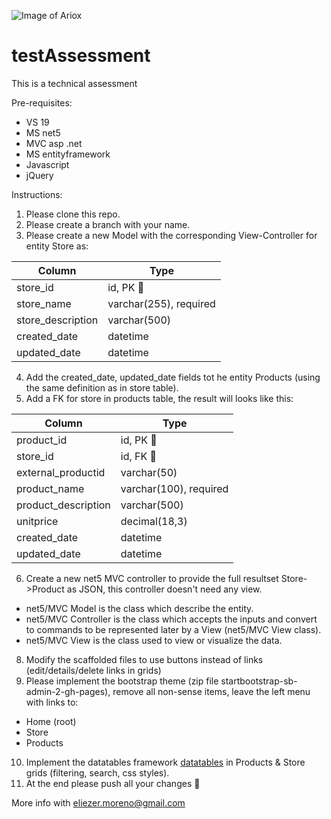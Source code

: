 ![Image of Ariox](https://images.squarespace-cdn.com/content/5d7967ad390e2854723922f4/1581104335639-FP6E3PJLAZ1P8SE6GKMB/Ariox_connecting_slogan.png?content-type=image%2Fpng)

# testAssessment
This is a technical assessment

Pre-requisites:
- VS 19
- MS net5
- MVC asp .net
- MS entityframework
- Javascript
- jQuery


Instructions:

1. Please clone this repo.
2. Please create a branch with your name.
3. Please create a new Model with the corresponding View-Controller for entity Store as:

Column | Type
------------ | -------------
store_id | id, PK :key:
store_name | varchar(255), required
store_description | varchar(500)
created_date | datetime
updated_date | datetime

4. Add the created_date, updated_date fields tot he entity Products (using the same definition as in store table).
5. Add a FK for store in products table, the result will looks like this:

Column | Type
------------ | -------------
product_id | id, PK :key:
store_id | id, FK :key:
external_productid | varchar(50)
product_name | varchar(100), required
product_description | varchar(500)
unitprice | decimal(18,3)
created_date | datetime
updated_date | datetime

6. Create a new net5 MVC controller to provide the full resultset Store->Product as JSON, this controller doesn't need any view.
  - net5/MVC Model is the class which describe the entity.
  - net5/MVC Controller is the class which accepts the inputs and convert to commands to be represented later by a View (net5/MVC View class).
  - net5/MVC View is the class used to view or visualize the data.
8. Modify the scaffolded files to use buttons instead of links (edit/details/delete links in grids)
9. Please implement the bootstrap theme (zip file startbootstrap-sb-admin-2-gh-pages), remove all non-sense items, leave the left menu with links to:
  -  Home (root)
  -  Store
  -  Products
10. Implement the datatables framework [datatables](https://datatables.net/) in Products & Store grids (filtering, search, css styles).
11. At the end please push all your changes :floppy_disk:

More info with eliezer.moreno@gmail.com
